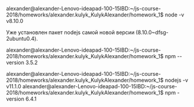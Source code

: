 alexander@alexander-Lenovo-ideapad-100-15IBD:~/js-course-2018/homeworks/alexander.kulyk_KulykAlexander/homework_1$ node -v
v8.10.0

Уже установлен пакет nodejs самой новой версии (8.10.0~dfsg-2ubuntu0.4).

alexander@alexander-Lenovo-ideapad-100-15IBD:~/js-course-2018/homeworks/alexander.kulyk_KulykAlexander/homework_1$ npm --version
3.5.2

alexander@alexander-Lenovo-ideapad-100-15IBD:~/js-course-2018/homeworks/alexander.kulyk_KulykAlexander/homework_1$ nodejs -v
v11.1.0
alexander@alexander-Lenovo-ideapad-100-15IBD:~/js-course-2018/homeworks/alexander.kulyk_KulykAlexander/homework_1$ npm -version
6.4.1

